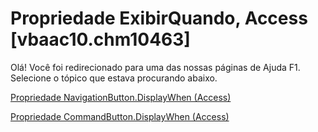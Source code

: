 
# Propriedade ExibirQuando, Access [vbaac10.chm10463]

Olá! Você foi redirecionado para uma das nossas páginas de Ajuda F1. Selecione o tópico que estava procurando abaixo.

[Propriedade NavigationButton.DisplayWhen (Access)](http://msdn.microsoft.com/library/58e02cb9-b161-3116-4905-5989ce9a1f75%28Office.15%29.aspx)

[Propriedade CommandButton.DisplayWhen (Access)](http://msdn.microsoft.com/library/3775036c-c483-1c2d-6845-cd999104925d%28Office.15%29.aspx)


